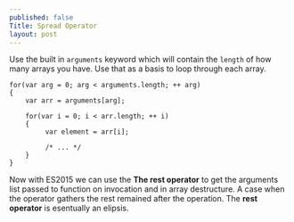 ```yaml
---
published: false
Title: Spread Operator
layout: post
---
```


Use the built in `arguments` keyword which will contain the `length` of how many arrays you have. Use that as a basis to loop through each array.

    for(var arg = 0; arg < arguments.length; ++ arg)
    {
        var arr = arguments[arg];
    
        for(var i = 0; i < arr.length; ++ i)
        {
             var element = arr[i];
    
             /* ... */
        } 
    }

Now with ES2015 we can use the **The rest operator** to get the arguments list passed to function on invocation and in array destructure. A case when the operator gathers the rest remained after the operation. The **rest operator** is esentually an elipsis.



